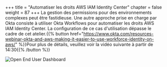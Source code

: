 +++
title = "Automatiser les droits AWS IAM Identity Center"
chapter = false
weight = 87
+++
La gestion des permissions pour des environnements complexes peut être fastidieuse. Une autre approche prise en charge par Okta consiste à utiliser Okta Workflows pour automatiser les droits AWS IAM Identity Center. La configuration de ce cas d'utilisation dépasse le cadre de cet atelier.{{% button href="https://www.okta.com/resources-webinar-okta-and-aws-making-it-easier-to-use-workforce-identity-on-aws/" %}}Pour plus de détails, veuillez voir la vidéo suivante à partir de 14:30{{% /button %}}

![Open End User Dashboard](/images/411_APIs_to_automate_AWS_SSO_entitlements.png)
